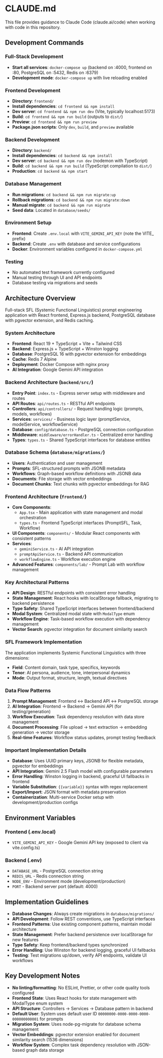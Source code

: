 # CLAUDE.md

This file provides guidance to Claude Code (claude.ai/code) when working with code in this repository.

## Development Commands

### Full-Stack Development

- **Start all services**: `docker-compose up` (backend on :4000, frontend on :80, PostgreSQL on :5432, Redis on :6379)
- **Development mode**: `docker-compose up` with live reloading enabled

### Frontend Development

- **Directory**: `frontend/`
- **Install dependencies**: `cd frontend && npm install`
- **Dev server**: `cd frontend && npm run dev` (Vite, typically localhost:5173)
- **Build**: `cd frontend && npm run build` (outputs to `dist/`)
- **Preview**: `cd frontend && npm run preview`
- **Package.json scripts**: Only `dev`, `build`, and `preview` available

### Backend Development

- **Directory**: `backend/`
- **Install dependencies**: `cd backend && npm install`
- **Dev server**: `cd backend && npm run dev` (nodemon with TypeScript)
- **Build**: `cd backend && npm run build` (TypeScript compilation to `dist/`)
- **Production**: `cd backend && npm start`

### Database Management

- **Run migrations**: `cd backend && npm run migrate:up`
- **Rollback migrations**: `cd backend && npm run migrate:down`
- **Manual migrate**: `cd backend && npm run migrate`
- **Seed data**: Located in `database/seeds/`

### Environment Setup

- **Frontend**: Create `.env.local` with `VITE_GEMINI_API_KEY` (note the VITE_ prefix)
- **Backend**: Create `.env` with database and service configurations
- **Docker**: Environment variables configured in `docker-compose.yml`

### Testing

- No automated test framework currently configured
- Manual testing through UI and API endpoints
- Database testing via migrations and seeds

## Architecture Overview

Full-stack SFL (Systemic Functional Linguistics) prompt engineering application with React frontend, Express.js backend, PostgreSQL database with pgvector extension, and Redis caching.

### System Architecture

- **Frontend**: React 19 + TypeScript + Vite + Tailwind CSS
- **Backend**: Express.js + TypeScript + Winston logging
- **Database**: PostgreSQL 16 with pgvector extension for embeddings
- **Cache**: Redis 7 Alpine
- **Deployment**: Docker Compose with nginx proxy
- **AI Integration**: Google Gemini API integration

### Backend Architecture (`backend/src/`)

- **Entry Point**: `index.ts` - Express server setup with middleware and routes
- **API Routes**: `api/routes.ts` - RESTful API endpoints
- **Controllers**: `api/controllers/` - Request handling logic (prompts, models, workflows)
- **Services**: `services/` - Business logic layer (promptService, modelService, workflowService)
- **Database**: `config/database.ts` - PostgreSQL connection configuration
- **Middleware**: `middleware/errorHandler.ts` - Centralized error handling
- **Types**: `types.ts` - Shared TypeScript interfaces for database entities

### Database Schema (`database/migrations/`)

- **Users**: Authentication and user management
- **Prompts**: SFL-structured prompts with JSONB metadata
- **Workflows**: Graph-based workflow definitions with JSONB data
- **Documents**: File storage with vector embeddings
- **Document Chunks**: Text chunks with pgvector embeddings for RAG

### Frontend Architecture (`frontend/`)

- **Core Components**:
  - `App.tsx` - Main application with state management and modal orchestration
  - `types.ts` - Frontend TypeScript interfaces (PromptSFL, Task, Workflow)
- **UI Components**: `components/` - Modular React components with consistent patterns
- **Services**:
  - `geminiService.ts` - AI API integration
  - `promptApiService.ts` - Backend API communication
  - `workflowEngine.ts` - Workflow execution engine
- **Advanced Features**: `components/lab/` - Prompt Lab with workflow management

### Key Architectural Patterns

- **API Design**: RESTful endpoints with consistent error handling
- **State Management**: React hooks with localStorage fallback, migrating to backend persistence
- **Type Safety**: Shared TypeScript interfaces between frontend/backend
- **Modal System**: Centralized modal state with `ModalType` enum
- **Workflow Engine**: Task-based workflow execution with dependency management
- **Vector Search**: pgvector integration for document similarity search

### SFL Framework Implementation

The application implements Systemic Functional Linguistics with three dimensions:

- **Field**: Content domain, task type, specifics, keywords
- **Tenor**: AI persona, audience, tone, interpersonal dynamics
- **Mode**: Output format, structure, length, textual directives

### Data Flow Patterns

1. **Prompt Management**: Frontend ↔ Backend API ↔ PostgreSQL storage
2. **AI Integration**: Frontend → Backend → Gemini API (for testing/generation)
3. **Workflow Execution**: Task dependency resolution with data store management
4. **Document Processing**: File upload → text extraction → embedding generation → vector storage
5. **Real-time Features**: Workflow status updates, prompt testing feedback

### Important Implementation Details

- **Database**: Uses UUID primary keys, JSONB for flexible metadata, pgvector for embeddings
- **API Integration**: Gemini 2.5 Flash model with configurable parameters
- **Error Handling**: Winston logging in backend, graceful UI fallbacks in frontend
- **Variable Substitution**: `{{variable}}` syntax with regex replacement
- **Export/Import**: JSON format with metadata preservation
- **Containerization**: Multi-service Docker setup with development/production configs

## Environment Variables

### Frontend (.env.local)

- `VITE_GEMINI_API_KEY` - Google Gemini API key (exposed to client via vite.config.ts)

### Backend (.env)

- `DATABASE_URL` - PostgreSQL connection string
- `REDIS_URL` - Redis connection string  
- `NODE_ENV` - Environment mode (development/production)
- `PORT` - Backend server port (default: 4000)

## Implementation Guidelines

- **Database Changes**: Always create migrations in `database/migrations/`
- **API Development**: Follow REST conventions, use TypeScript interfaces
- **Frontend Patterns**: Use existing component patterns, maintain modal architecture
- **State Management**: Prefer backend persistence over localStorage for new features
- **Type Safety**: Keep frontend/backend types synchronized
- **Error Handling**: Use Winston for backend logging, graceful UI fallbacks
- **Testing**: Test migrations up/down, verify API endpoints, validate UI workflows

## Key Development Notes

- **No linting/formatting**: No ESLint, Prettier, or other code quality tools configured
- **Frontend State**: Uses React hooks for state management with ModalType enum system
- **API Structure**: Controllers → Services → Database pattern in backend
- **Default User**: System uses default user ID `00000000-0000-0000-0000-000000000001` for prompts
- **Migration System**: Uses node-pg-migrate for database schema management
- **Vector Embeddings**: pgvector extension enabled for document similarity search (1536 dimensions)
- **Workflow System**: Complex task dependency resolution with JSON-based graph data storage
